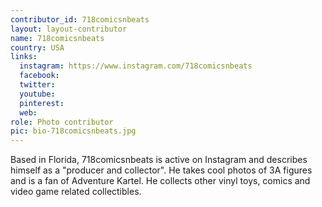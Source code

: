 ```yaml
---
contributor_id: 718comicsnbeats
layout: layout-contributor
name: 718comicsnbeats
country: USA
links:
  instagram: https://www.instagram.com/718comicsnbeats
  facebook:
  twitter: 
  youtube:
  pinterest: 
  web: 
role: Photo contributor
pic: bio-718comicsnbeats.jpg
---
```

Based in Florida, 718comicsnbeats is active on Instagram and describes himself as a "producer and collector". He takes cool photos of 3A figures and is a fan of Adventure Kartel. He collects other vinyl toys, comics and video game related collectibles.